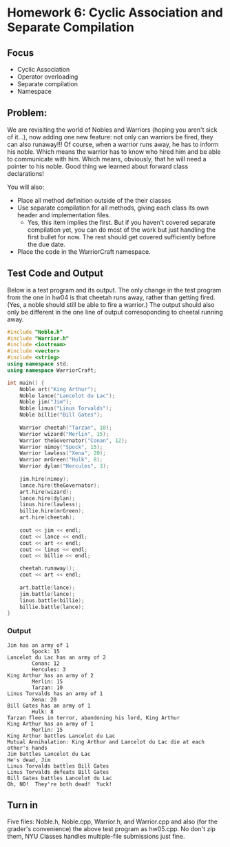 # Homework 6: Cyclic Association and Separate Compilation
## Focus
* Cyclic Association
* Operator overloading
* Separate compilation
* Namespace
## Problem:
We are revisiting the world of Nobles and Warriors (hoping you aren't sick of it...), now adding one new feature: not only can warriors be fired, they can also runaway!!! Of course, when a warrior runs away, he has to inform his noble. Which means the warrior has to know who hired him and be able to communicate with him. Which means, obviously, that he will need a pointer to his noble.  Good thing we learned about forward class declarations!

You will also:

* Place all method definition outside of the their classes
* Use separate compilation for all methods, giving each class its own header and implementation files.
    * Yes, this item implies the first. But if you haven't covered separate compilation yet, you can do most of the work but just handling the first bullet for now. The rest should get covered sufficiently before the due date.
* Place the code in the WarriorCraft namespace.

## Test Code and Output
Below is a test program and its output. The only change in the test program from the one in hw04 is that cheetah runs away, rather than getting fired. (Yes, a noble should still be able to fire a warrior.) The output should also only be different in the one line of output corresoponding to cheetal running away.
```c++
#include "Noble.h"
#include "Warrior.h"
#include <iostream>
#include <vector>
#include <string>
using namespace std;
using namespace WarriorCraft;

int main() {
    Noble art("King Arthur");
    Noble lance("Lancelot du Lac");
    Noble jim("Jim");
    Noble linus("Linus Torvalds");
    Noble billie("Bill Gates");
	
    Warrior cheetah("Tarzan", 10);
    Warrior wizard("Merlin", 15);
    Warrior theGovernator("Conan", 12);
    Warrior nimoy("Spock", 15);
    Warrior lawless("Xena", 20);
    Warrior mrGreen("Hulk", 8);
    Warrior dylan("Hercules", 3);
	
    jim.hire(nimoy);
    lance.hire(theGovernator);
    art.hire(wizard);
    lance.hire(dylan);
    linus.hire(lawless);
    billie.hire(mrGreen);
    art.hire(cheetah);
	
    cout << jim << endl;
    cout << lance << endl;
    cout << art << endl;
    cout << linus << endl;
    cout << billie << endl;

    cheetah.runaway();
    cout << art << endl;
	
    art.battle(lance);
    jim.battle(lance);
    linus.battle(billie);
    billie.battle(lance);
}
```
### Output
```
Jim has an army of 1
        Spock: 15
Lancelot du Lac has an army of 2
        Conan: 12
        Hercules: 3
King Arthur has an army of 2
        Merlin: 15
        Tarzan: 10
Linus Torvalds has an army of 1
        Xena: 20
Bill Gates has an army of 1
        Hulk: 8
Tarzan flees in terror, abandoning his lord, King Arthur
King Arthur has an army of 1
        Merlin: 15
King Arthur battles Lancelot du Lac
Mutual Annihalation: King Arthur and Lancelot du Lac die at each other's hands
Jim battles Lancelot du Lac
He's dead, Jim
Linus Torvalds battles Bill Gates
Linus Torvalds defeats Bill Gates
Bill Gates battles Lancelot du Lac
Oh, NO!  They're both dead!  Yuck!
```
## Turn in
Five files: Noble.h, Noble.cpp, Warrior.h, and Warrior.cpp and also (for the grader's convenience) the above test program as hw05.cpp. No don't zip them, NYU Classes handles multiple-file submissions just fine.
